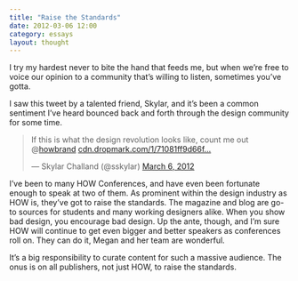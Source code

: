 ```yaml
---
title: "Raise the Standards"
date: 2012-03-06 12:00
category: essays
layout: thought
---
```

I try my hardest never to bite the hand that feeds me, but when we’re free to voice our opinion to a community that’s willing to listen, sometimes you’ve gotta.

I saw this tweet by a talented friend, Skylar, and it’s been a common sentiment I’ve heard bounced back and forth through the design community for some time.

<blockquote class="twitter-tweet"><p>If this is what the design revolution looks like, count me out @<a href="https://twitter.com/howbrand">howbrand</a> <a href="http://t.co/7cUNmOGN" title="http://cdn.dropmark.com/1/71081ff9d66f668732dd0758675138187d5b5db8/photo.JPG">cdn.dropmark.com/1/71081ff9d66f…</a></p>&mdash; Skylar Challand (@sskylar) <a href="https://twitter.com/sskylar/status/177136294890192896" data-datetime="2012-03-06T20:59:18+00:00">March 6, 2012</a></blockquote>
<script src="//platform.twitter.com/widgets.js" charset="utf-8"></script>

I’ve been to many HOW Conferences, and have even been fortunate enough to speak at two of them. As prominent within the design industry as HOW is, they’ve got to raise the standards. The magazine and blog are go-to sources for students and many working designers alike. When you show bad design, you encourage bad design. Up the ante, though, and I’m sure HOW will continue to get even bigger and better speakers as conferences roll on. They can do it, Megan and her team are wonderful.

It’s a big responsibility to curate content for such a massive audience. The onus is on all publishers, not just HOW, to raise the standards.
